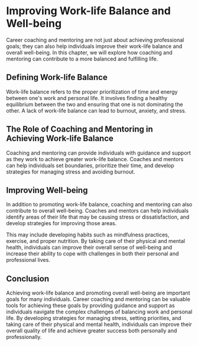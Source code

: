 Improving Work-life Balance and Well-being
=============================================================================================================

Career coaching and mentoring are not just about achieving professional goals; they can also help individuals improve their work-life balance and overall well-being. In this chapter, we will explore how coaching and mentoring can contribute to a more balanced and fulfilling life.

Defining Work-life Balance
--------------------------

Work-life balance refers to the proper prioritization of time and energy between one's work and personal life. It involves finding a healthy equilibrium between the two and ensuring that one is not dominating the other. A lack of work-life balance can lead to burnout, anxiety, and stress.

The Role of Coaching and Mentoring in Achieving Work-life Balance
-----------------------------------------------------------------

Coaching and mentoring can provide individuals with guidance and support as they work to achieve greater work-life balance. Coaches and mentors can help individuals set boundaries, prioritize their time, and develop strategies for managing stress and avoiding burnout.

Improving Well-being
--------------------

In addition to promoting work-life balance, coaching and mentoring can also contribute to overall well-being. Coaches and mentors can help individuals identify areas of their life that may be causing stress or dissatisfaction, and develop strategies for improving those areas.

This may include developing habits such as mindfulness practices, exercise, and proper nutrition. By taking care of their physical and mental health, individuals can improve their overall sense of well-being and increase their ability to cope with challenges in both their personal and professional lives.

Conclusion
----------

Achieving work-life balance and promoting overall well-being are important goals for many individuals. Career coaching and mentoring can be valuable tools for achieving these goals by providing guidance and support as individuals navigate the complex challenges of balancing work and personal life. By developing strategies for managing stress, setting priorities, and taking care of their physical and mental health, individuals can improve their overall quality of life and achieve greater success both personally and professionally.
